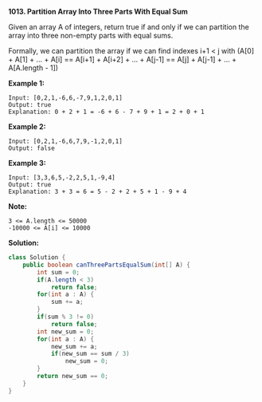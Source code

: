 **1013. Partition Array Into Three Parts With Equal Sum**

Given an array A of integers, return true if and only if we can partition the array into three non-empty parts with equal sums.

Formally, we can partition the array if we can find indexes i+1 < j with (A[0] + A[1] + ... + A[i] == A[i+1] + A[i+2] + ... + A[j-1] == A[j] + A[j-1] + ... + A[A.length - 1])

 

**Example 1:**
```
Input: [0,2,1,-6,6,-7,9,1,2,0,1]
Output: true
Explanation: 0 + 2 + 1 = -6 + 6 - 7 + 9 + 1 = 2 + 0 + 1
```
**Example 2:**
```
Input: [0,2,1,-6,6,7,9,-1,2,0,1]
Output: false
```
**Example 3:**
```
Input: [3,3,6,5,-2,2,5,1,-9,4]
Output: true
Explanation: 3 + 3 = 6 = 5 - 2 + 2 + 5 + 1 - 9 + 4
 ```

**Note:**
```
3 <= A.length <= 50000
-10000 <= A[i] <= 10000
```
**Solution:**
```java
class Solution {
    public boolean canThreePartsEqualSum(int[] A) {
        int sum = 0;
        if(A.length < 3)
            return false;
        for(int a : A) {
            sum += a;
        }
        if(sum % 3 != 0)
            return false;
        int new_sum = 0;
        for(int a : A) {
            new_sum += a;
            if(new_sum == sum / 3)
                new_sum = 0;
        }
        return new_sum == 0;
    }
}
```